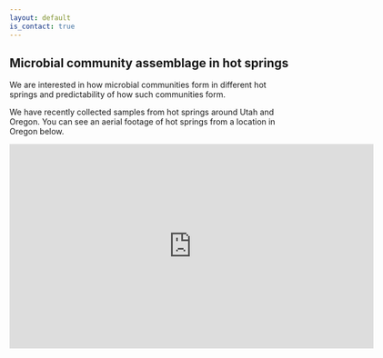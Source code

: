 ```yaml
---
layout: default
is_contact: true
---
```


## Microbial community assemblage in hot springs

We are interested in how microbial communities form in different hot springs and predictability of how such communities form. 

We have recently collected samples from hot springs around Utah and Oregon. You can see an aerial footage of hot springs from a location in Oregon below.

<center><iframe src="https://player.vimeo.com/video/366172777" width="640" height="360" frameborder="0" allow="autoplay; fullscreen" allowfullscreen></iframe></center>

